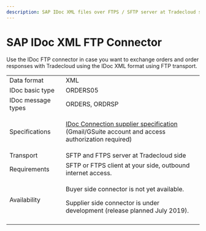 ```yaml
---
description: SAP IDoc XML files over FTPS / SFTP server at Tradecloud side
---
```


# SAP IDoc XML FTP Connector

Use the IDoc FTP connector in case you want to exchange orders and order responses with Tradecloud using the IDoc XML format using FTP transport.

|                    |                                                                                                                                                                                                             |
| ------------------ | ----------------------------------------------------------------------------------------------------------------------------------------------------------------------------------------------------------- |
| Data format        | XML                                                                                                                                                                                                         |
| IDoc basic type    | ORDERS05                                                                                                                                                                                                    |
| IDoc message types | ORDERS, ORDRSP                                                                                                                                                                                              |
| Specifications     | <p><a href="https://docs.google.com/spreadsheets/d/1ShHpR_uR8h796TZ9zKeg_TKmbGjXP7YxenCZ0ZQnkdg">IDoc Connection supplier specification</a><br>(Gmail/GSuite account and access authorization required)</p> |
| Transport          | SFTP and FTPS server at Tradecloud side                                                                                                                                                                     |
| Requirements       | SFTP or FTPS client at your side, outbound internet access.                                                                                                                                                 |
| Availability       | <p>Buyer side connector is not yet available.</p><p>Supplier side connector is under development (release planned July 2019).</p>                                                                           |
|                    |                                                                                                                                                                                                             |

